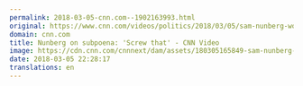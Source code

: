 ```yaml
---
permalink: 2018-03-05-cnn.com--1902163993.html
original: https://www.cnn.com/videos/politics/2018/03/05/sam-nunberg-wont-testify-russia-investigation-sot-nr.cnn
domain: cnn.com
title: Nunberg on subpoena: 'Screw that' - CNN Video
image: https://cdn.cnn.com/cnnnext/dam/assets/180305165849-sam-nunberg-robert-mueller-split-super-tease.jpg
date: 2018-03-05 22:28:17
translations: en
---
```


